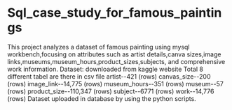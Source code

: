# Sql_case_study_for_famous_paintings
This project analyzes a dataset of famous painting  using mysql workbench,focusing on attributes such as artist details,canva sizes,image links,museums,museum_hours,product_sizes,subjects, and comprehensive work information.
Dataset:
downloaded from kaggle website
Total 8 different tabel are there in csv file
artist--421 (rows)
canvas_size--200 (rows)
image_link--14,775 (rows)
museum_hours--351 (rows)
museum--57 (rows)
product_size--110,347 (rows)
subject--6771 (rows)
work--14,776 (rows)
Dataset uploaded in database by using the python scripts.
